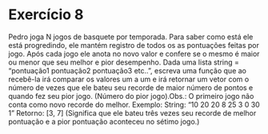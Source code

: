# Exercício 8

 Pedro joga N jogos de basquete por temporada. Para saber como está ele está progredindo, ele mantém registro de todos os as pontuações feitas por jogo. Após cada jogo ele anota no novo valor e confere se o mesmo é maior ou menor que seu melhor e pior desempenho. Dada uma lista string = “pontuação1 pontuação2 pontuação3 etc..”, escreva uma função que ao recebê-la irá comparar os valores um a um e irá retornar um vetor com o número de vezes que ele bateu seu recorde de maior número de pontos e quando fez seu pior jogo. (Número do pior jogo).Obs.: O primeiro jogo não conta como novo recorde do melhor. Exemplo: String: “10 20 20 8 25 3 0 30 1” Retorno: [3, 7] (Significa que ele bateu três vezes seu recorde de melhor pontuação e a pior pontuação aconteceu no sétimo jogo.)